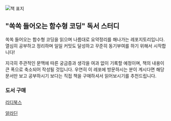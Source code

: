 ![책 표지](https://image.yes24.com/goods/108748841/XL)

## "쏙쏙 들어오는 함수형 코딩" 독서 스터디

쏙쏙 들어오는 함수형 코딩을 읽으며 나름대로 요약정리를 해나가는 레포지토리입니다. 열심히 공부하고 정리하며 일일 커밋도 달성하고 꾸준히 동기부여를 하기 위해서 시작합니다!

지극히 주관적인 문맥에 따른 궁금증과 생각을 여과 없이 기록할 예정이며, 책의 내용이 큰 폭으로 축소되어 작성될 것입니다. 우연히 이 레포에 방문하시는 분이 계시다면 해당 문서만 보고 공부하시기 보다는 직접 책을 구매하셔서 읽어보시기를 추천드립니다.

### 도서 구매

[리디북스](https://ridibooks.com/books/852001353?_s=instant&_q=쏙쏙+들어오는&_rdt_sid=search_instant&_rdt_idx=3&_rdt_arg=쏙쏙+들어오는)

[알라딘](https://www.aladin.co.kr/shop/wproduct.aspx?ItemId=292349292)
